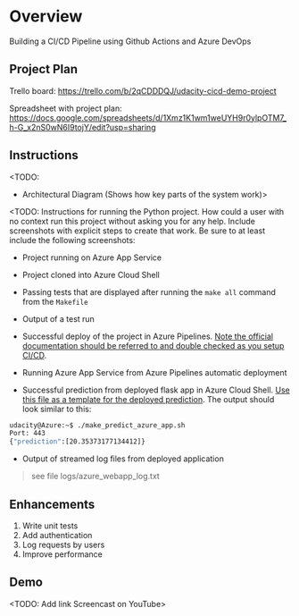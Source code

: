 # Overview

Building a CI/CD Pipeline using Github Actions and Azure DevOps

## Project Plan

Trello board:
https://trello.com/b/2qCDDDQJ/udacity-cicd-demo-project

Spreadsheet with project plan:
https://docs.google.com/spreadsheets/d/1Xmz1K1wm1weUYH9r0ylpOTM7_h-G_x2nS0wN6I9tojY/edit?usp=sharing

## Instructions

<TODO:  
* Architectural Diagram (Shows how key parts of the system work)>

<TODO:  Instructions for running the Python project.  How could a user with no context run this project without asking you for any help.  Include screenshots with explicit steps to create that work. Be sure to at least include the following screenshots:

* Project running on Azure App Service

* Project cloned into Azure Cloud Shell

* Passing tests that are displayed after running the `make all` command from the `Makefile`

* Output of a test run

* Successful deploy of the project in Azure Pipelines.  [Note the official documentation should be referred to and double checked as you setup CI/CD](https://docs.microsoft.com/en-us/azure/devops/pipelines/ecosystems/python-webapp?view=azure-devops).

* Running Azure App Service from Azure Pipelines automatic deployment

* Successful prediction from deployed flask app in Azure Cloud Shell.  [Use this file as a template for the deployed prediction](make_predict_azure_app.sh).
The output should look similar to this:

```bash
udacity@Azure:~$ ./make_predict_azure_app.sh
Port: 443
{"prediction":[20.35373177134412]}
```

* Output of streamed log files from deployed application

> see file logs/azure_webapp_log.txt

## Enhancements

1. Write unit tests
2. Add authentication
3. Log requests by users
4. Improve performance

## Demo 

<TODO: Add link Screencast on YouTube>


